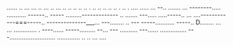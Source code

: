 ...... .. ... ... .. ... .. ... .. .. .. .. .. . .. .. .. .. .. . .. . .... 
..... ...
--.. .......
... --------.....
........... ------.. -----
.........-------------
.. ....... 
---..... .....-----.. 
... ....------------===-----.. 
--------------___... ---........ .. ---
-----........... -----.. D........ 
... ... ............. . ----...... -----......... --... ---
.......... ---...... 
............... 
---.......................... 
............. 
.. 
.. 
... ....

